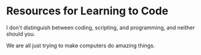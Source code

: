 # Resources for Learning to Code

I don't distinguish between coding, scripting, and programming, and neither should you. 

We are all just trying to make computers do amazing things.  
